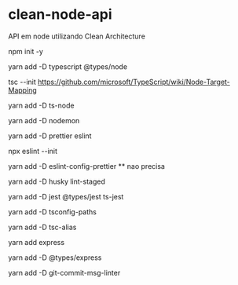 # clean-node-api

API em node utilizando Clean Architecture

npm init -y

yarn add -D typescript @types/node

tsc --init
https://github.com/microsoft/TypeScript/wiki/Node-Target-Mapping

yarn add -D ts-node

yarn add -D nodemon

yarn add -D prettier eslint

npx eslint --init

yarn add -D eslint-config-prettier \*\* nao precisa

yarn add -D husky lint-staged

yarn add -D jest @types/jest ts-jest

yarn add -D tsconfig-paths

yarn add -D tsc-alias

yarn add express

yarn add -D @types/express

yarn add -D git-commit-msg-linter
